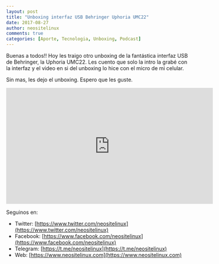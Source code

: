 ```yaml
---
layout: post
title: "Unboxing interfaz USB Behringer Uphoria UMC22"
date: 2017-08-27
author: neositelinux
comments: true
categories: [Aporte, Tecnologia, Unboxing, Podcast]
---
```


Buenas a todos!! Hoy les traigo otro unboxing de la fantástica interfaz USB de Behringer, la Uphoria UMC22. Les cuento que solo la intro la grabé con la interfaz y el video en si del unboxing lo hice con el micro de mi celular.

Sin mas, les dejo el unboxing. Espero que les guste.

<iframe width="560" height="315" src="https://www.youtube.com/embed/HeI_SM6orzM" frameborder="0" allowfullscreen></iframe>

Seguinos en:
* Twitter: [https://www.twitter.com/neositelinux](https://www.twitter.com/neositelinux)
* Facebook: [https://www.facebook.com/neositelinux](https://www.facebook.com/neositelinux)
* Telegram: [https://t.me/neositelinux](https://t.me/neositelinux)
* Web: [https://www.neositelinux.com](https://www.neositelinux.com)
